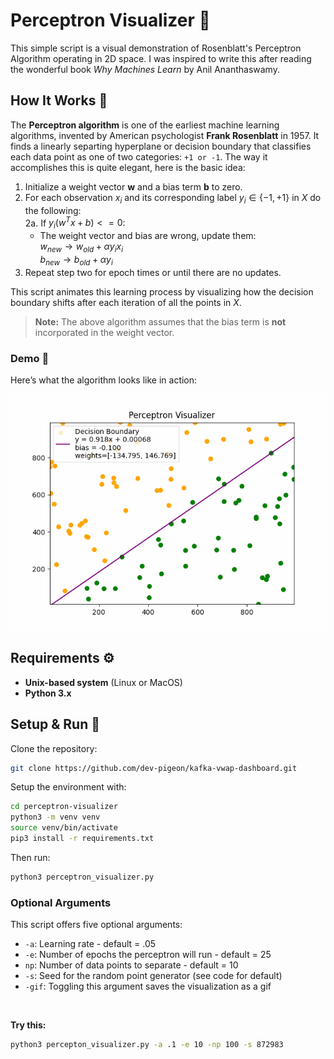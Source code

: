 # Perceptron Visualizer 🔮

This simple script is a visual demonstration of Rosenblatt's Perceptron Algorithm operating in 2D space. I was inspired to write this after reading the wonderful book _Why Machines Learn_ by Anil Ananthaswamy.

## How It Works 🧠

The **Perceptron algorithm** is one of the earliest machine learning algorithms, invented by American psychologist **Frank Rosenblatt** in 1957. It finds a linearly separting hyperplane or decision boundary that classifies each data point as one of two categories: `+1 or -1`. The way it accomplishes this is quite elegant, here is the basic idea: <br>

1. Initialize a weight vector **w** and a bias term **b** to zero. <br>
2. For each observation $x_i$ and its corresponding label $y_i \in \{-1, +1\}$ in $X$ do the following: <br>
   2a. If $y_i(w^Tx + b) <= 0$: <br>
   - The weight vector and bias are wrong, update them: <br>
     $w_{new} \rightarrow w_{old} + \alpha y_i x_i$ <br>
     $b_{new} \rightarrow b_{old} + \alpha y_i$
3. Repeat step two for epoch times or until there are no updates.

This script animates this learning process by visualizing how the decision boundary shifts after each iteration of all the points in $X$.

> **Note:** The above algorithm assumes that the bias term is **not** incorporated in the weight vector.

### Demo 🎥

Here’s what the algorithm looks like in action:

![Perceptron Animation](perceptron-v2.gif)

## Requirements ⚙️

- **Unix-based system** (Linux or MacOS)
- **Python 3.x**

## Setup & Run 🚀

Clone the repository: <br>

```bash
git clone https://github.com/dev-pigeon/kafka-vwap-dashboard.git
```

Setup the environment with:

```bash
cd perceptron-visualizer
python3 -m venv venv
source venv/bin/activate
pip3 install -r requirements.txt
```

Then run:

```bash
python3 perceptron_visualizer.py
```

### Optional Arguments

This script offers five optional arguments:

- `-a`: Learning rate - default = .05
- `-e`: Number of epochs the perceptron will run - default = 25
- `np`: Number of data points to separate - default = 10
- `-s`: Seed for the random point generator (see code for default)
- `-gif`: Toggling this argument saves the visualization as a gif

<br>

**Try this:**<br>

```bash
python3 percepton_visualizer.py -a .1 -e 10 -np 100 -s 872983
```
